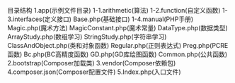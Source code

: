 目录结构
    1.app(示例文件目录)
        1-1.arithmetic(算法)
        1-2.function(自定义函数)
        1-3.interfaces(定义接口)
            Base.php(基础接口)
        1-4.manual(PHP手册)
            Magic.php(魔术方法)
            MagicConstant.php(魔术常量)
            DataType.php(数据类型)
            ArrayStudy.php(数组学习)
            StringStudy.php(字符串学习)
            ClassAndObject.php(类和对象函数)
            Regular.php(正则表达式)
            Preg.php(PCRE函数)
            Bc.php(BC高精度函数)
            GD.php(GD库绘图函数)
            Common.php(公共函数)
    2.bootstrap(Composer加载类)
    3.vendor(Composer依赖包)
    4.composer.json(Composer配置文件)
    5.Index.php(入口文件)